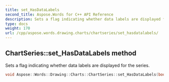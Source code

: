 ```yaml
---
title: set_HasDataLabels
second_title: Aspose.Words for C++ API Reference
description: Sets a flag indicating whether data labels are displayed for the series.
type: docs
weight: 170
url: /cpp/aspose.words.drawing.charts/chartseries/set_hasdatalabels/
---
```

## ChartSeries::set_HasDataLabels method


Sets a flag indicating whether data labels are displayed for the series.

```cpp
void Aspose::Words::Drawing::Charts::ChartSeries::set_HasDataLabels(bool value)
```

